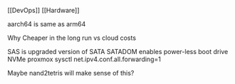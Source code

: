 [[DevOps]] [[Hardware]]

aarch64 is same as arm64

Why
Cheaper in the long run vs cloud costs

SAS is upgraded version of SATA
SATADOM enables power-less boot drive
NVMe
proxmox
sysctl net.ipv4.conf.all.forwarding=1

Maybe nand2tetris will make sense of this?